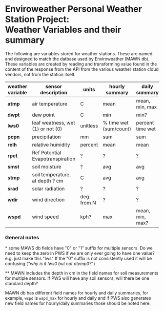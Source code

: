 # Enviroweather Personal Weather Station Project: <br>Weather Variables and their summary

The following are variables stored for weather stations.  These are named and designed to match the datbase used by Enviroweather (MAWN db).   These variables are created by reading and transforming value found in the content of the response from the API from the various weather station cloud vendors, not from the station itself.   

| **weather variable** | **sensor description**   | **units**    | **hourly summary**      | **daily summary**     | **notes** |
|---                   |---                       |---           |---                      |---                    |---        |
| **atmp**   | air temperature                   | C            | mean  | mean, min, max  |     |
| **dwpt**    | dew point                         | C            | min   | min?            |     |
| **lws0**    | leaf weatness, wet (1) or not (0) | unitless     | % time wet (sum/count)  | percent time wet  | * |
| **pcpn**    | precipitation                     | mm           | sum   | sum             |     |
| **relh**    | relative humidity                 | percent      | mean  | mean            |     |
| **rpet**    | Ref Potential Evapotranspiration  | ?            | ?     | ?               |     |
| **smst**    | soil moisture                     | ?            | avg   | avg             |  ** | 
| **stmp**    | soil temperature, at depth ? cm   | C            | avg   | avg             |  ** | 
| **srad**    | solar radiation                   | ?            | ?     | ?               |     |
| **wdir**    | wind direction                    | deg from N   | ?     | ?               |     |
| **wspd**    | wind speed                        | kph?         | max   | mean, min, max? |     |


### General notes

\* some MAWS db fields have "0" or "1" suffix for multiple sensors.  Do we need to keep the zero in PWS if we are only ever going to have one value? e.g. just make this "lws"  If the "0" suffix is not consistently used it will be confusing (*"why is it lws0 but not atemp0?*") 

** MAWN includes the depth in cm in the field names for soil measurements for multiple sensors.  If PWS will have any soil sensors, will there be one standard depth?

MAWN db has different field names for hourly and daily summaries, for example, `wspd` is `wspd_max` for hourly and daily and if PWS also generates new field names for hourly/daily summaries those should be noted here.    

